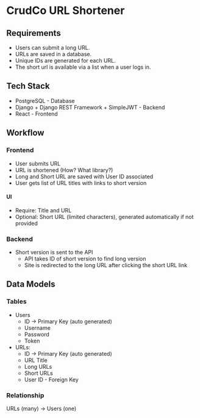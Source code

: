 # CrudCo URL Shortener

## Requirements

- Users can submit a long URL.
- URLs are saved in a database.
- Unique IDs are generated for each URL.
- The short url is available via a list when a user logs in.

## Tech Stack

- PostgreSQL - Database
- Django + Django REST Framework + SimpleJWT - Backend
- React - Frontend 

## Workflow

### Frontend

- User submits URL
- URL is shortened (How? What library?)
- Long and Short URL are saved with User ID associated
- User gets list of URL titles with links to short version 

#### UI

- Require: Title and URL
- Optional: Short URL (limited characters), generated automatically if not provided 

### Backend 

- Short version is sent to the API
    - API takes ID of short version to find long version
    - Site is redirected to the long URL after clicking the short URL link 

## Data Models

### Tables

- Users
    - ID -> Primary Key (auto generated)
    - Username
    - Password
    - Token
- URLs:
    - ID -> Primary Key (auto generated)
    - URL Title
    - Long URLs
    - Short URLs
    - User ID - Foreign Key 

### Relationship 

URLs (many) -> Users (one)